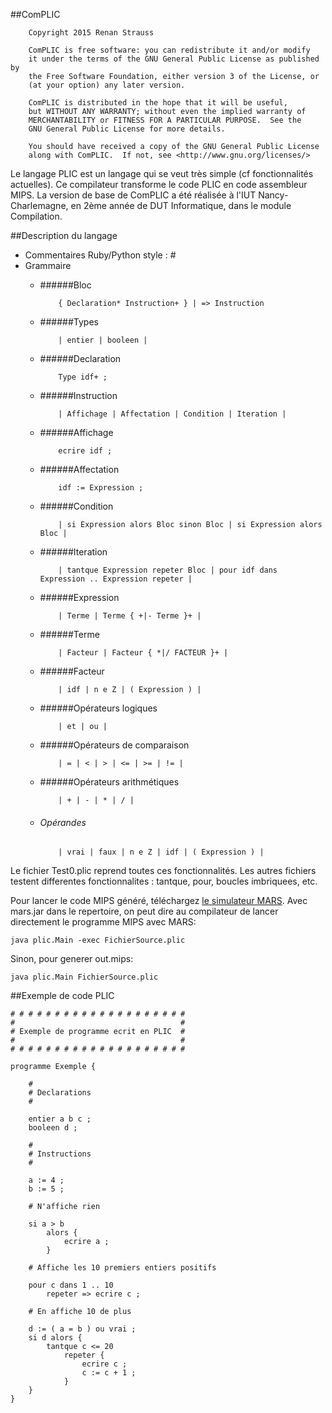 ##ComPLIC
```
    Copyright 2015 Renan Strauss

    ComPLIC is free software: you can redistribute it and/or modify
    it under the terms of the GNU General Public License as published by
    the Free Software Foundation, either version 3 of the License, or
    (at your option) any later version.

    ComPLIC is distributed in the hope that it will be useful,
    but WITHOUT ANY WARRANTY; without even the implied warranty of
    MERCHANTABILITY or FITNESS FOR A PARTICULAR PURPOSE.  See the
    GNU General Public License for more details.

    You should have received a copy of the GNU General Public License
    along with ComPLIC.  If not, see <http://www.gnu.org/licenses/>

```

Le langage PLIC est un langage qui se veut très simple (cf fonctionnalités actuelles).
Ce compilateur transforme le code PLIC en code assembleur MIPS.
La version de base de ComPLIC a été réalisée à l'IUT Nancy-Charlemagne, en 2ème année de DUT Informatique, dans le module Compilation.

##Description du langage

* Commentaires Ruby/Python style : \#
* Grammaire
	- ######Bloc
		```
			{ Declaration* Instruction+ } | => Instruction
		```

	- ######Types
		```
			| entier | booleen |
		```

	- ######Declaration
		```
			Type idf+ ;
		```

	- ######Instruction
		```
			| Affichage | Affectation | Condition | Iteration |
		```

	- ######Affichage
		```
			ecrire idf ;
		```

	- ######Affectation
		```
			idf := Expression ;
		```

	- ######Condition
		```
			| si Expression alors Bloc sinon Bloc | si Expression alors Bloc |
		```

	- ######Iteration
		```
			| tantque Expression repeter Bloc | pour idf dans Expression .. Expression repeter |
		```

	- ######Expression
		```
			| Terme | Terme { +|- Terme }+ |
		```

	- ######Terme
		```
			| Facteur | Facteur { *|/ FACTEUR }+ |
		```

	- ######Facteur
		```
			| idf | n e Z | ( Expression ) |
		```

	- ######Opérateurs logiques
		```
			| et | ou |
		```

	- ######Opérateurs de comparaison
		```
			| = | < | > | <= | >= | != |
		```

	- ######Opérateurs arithmétiques
		```
			| + | - | * | / |
		```

	- ###### Opérandes
		```
			| vrai | faux | n e Z | idf | ( Expression ) |
		```

Le fichier Test0.plic reprend toutes ces fonctionnalités.
Les autres fichiers testent differentes fonctionnalites : tantque, pour, boucles imbriquees, etc.

Pour lancer le code MIPS généré, téléchargez [le simulateur MARS](http://courses.missouristate.edu/KenVollmar/MARS/).
Avec mars.jar dans le repertoire, on peut dire au compilateur de lancer directement le programme MIPS avec MARS:

```
java plic.Main -exec FichierSource.plic
```

Sinon, pour generer out.mips:

```
java plic.Main FichierSource.plic
```

##Exemple de code PLIC

```
# # # # # # # # # # # # # # # # # # # #
#                                     #
# Exemple de programme ecrit en PLIC  #
#                                     #
# # # # # # # # # # # # # # # # # # # #

programme Exemple {

	#
	# Declarations
	#	

	entier a b c ;
	booleen d ;

	#
	# Instructions
	#

	a := 4 ;
	b := 5 ;

	# N'affiche rien

	si a > b
		alors {
			ecrire a ;
		}

	# Affiche les 10 premiers entiers positifs

	pour c dans 1 .. 10
		repeter => ecrire c ;

	# En affiche 10 de plus

	d := ( a = b ) ou vrai ;
	si d alors {
		tantque c <= 20
			repeter {
				ecrire c ;
				c := c + 1 ;
			}
	}
}
```